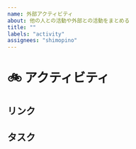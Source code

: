 ```yaml
---
name: 外部アクティビティ
about: 他の人との活動や外部との活動をまとめる
title: ""
labels: "activity"
assignees: "shimopino"
---
```


# :bike: アクティビティ

## リンク

## タスク
